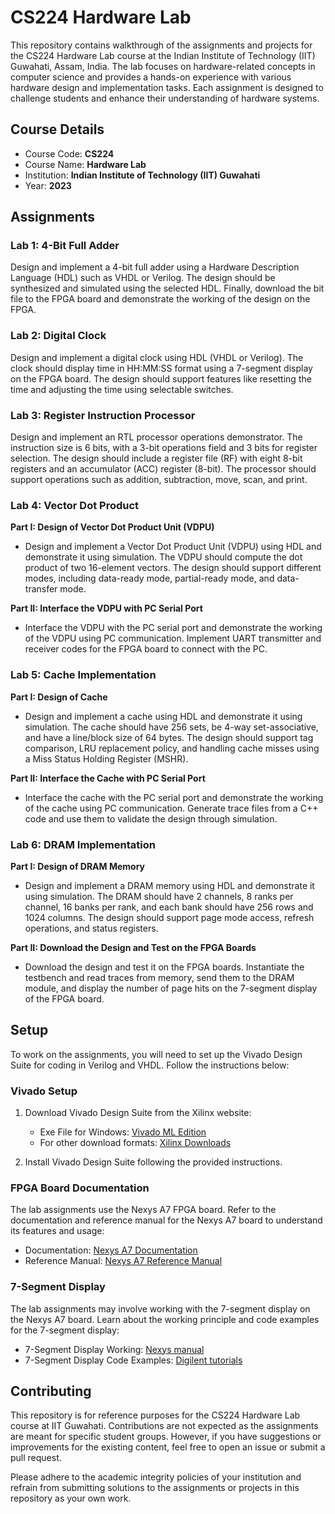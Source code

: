 # CS224 Hardware Lab

This repository contains walkthrough of the assignments and projects for the CS224 Hardware Lab course at the Indian Institute of Technology (IIT) Guwahati, Assam, India. The lab focuses on hardware-related concepts in computer science and provides a hands-on experience with various hardware design and implementation tasks. Each assignment is designed to challenge students and enhance their understanding of hardware systems.

## Course Details

- Course Code: **CS224**
- Course Name: **Hardware Lab**
- Institution: **Indian Institute of Technology (IIT) Guwahati**
- Year: **2023**

## Assignments

### Lab 1: 4-Bit Full Adder

Design and implement a 4-bit full adder using a Hardware Description Language (HDL) such as VHDL or Verilog. The design should be synthesized and simulated using the selected HDL. Finally, download the bit file to the FPGA board and demonstrate the working of the design on the FPGA.

### Lab 2: Digital Clock

Design and implement a digital clock using HDL (VHDL or Verilog). The clock should display time in HH:MM:SS format using a 7-segment display on the FPGA board. The design should support features like resetting the time and adjusting the time using selectable switches.

### Lab 3: Register Instruction Processor

Design and implement an RTL processor operations demonstrator. The instruction size is 6 bits, with a 3-bit operations field and 3 bits for register selection. The design should include a register file (RF) with eight 8-bit registers and an accumulator (ACC) register (8-bit). The processor should support operations such as addition, subtraction, move, scan, and print.

### Lab 4: Vector Dot Product

**Part I: Design of Vector Dot Product Unit (VDPU)**
- Design and implement a Vector Dot Product Unit (VDPU) using HDL and demonstrate it using simulation. The VDPU should compute the dot product of two 16-element vectors. The design should support different modes, including data-ready mode, partial-ready mode, and data-transfer mode.

**Part II: Interface the VDPU with PC Serial Port**
- Interface the VDPU with the PC serial port and demonstrate the working of the VDPU using PC communication. Implement UART transmitter and receiver codes for the FPGA board to connect with the PC.

### Lab 5: Cache Implementation

**Part I: Design of Cache**
- Design and implement a cache using HDL and demonstrate it using simulation. The cache should have 256 sets, be 4-way set-associative, and have a line/block size of 64 bytes. The design should support tag comparison, LRU replacement policy, and handling cache misses using a Miss Status Holding Register (MSHR).

**Part II: Interface the Cache with PC Serial Port**
- Interface the cache with the PC serial port and demonstrate the working of the cache using PC communication. Generate trace files from a C++ code and use them to validate the design through simulation.

### Lab 6: DRAM Implementation

**Part I: Design of DRAM Memory**
- Design and implement a DRAM memory using HDL and demonstrate it using simulation. The DRAM should have 2 channels, 8 ranks per channel, 16 banks per rank, and each bank should have 256 rows and 1024 columns. The design should support page mode access, refresh operations, and status registers.

**Part II: Download the Design and Test on the FPGA Boards**
- Download the design and test it on the FPGA boards. Instantiate the testbench and read traces from memory, send them to the DRAM module, and display the number of page hits on the 7-segment display of the FPGA board.

## Setup

To work on the assignments, you will need to set up the Vivado Design Suite for coding in Verilog and VHDL. Follow the instructions below:

### Vivado Setup

1. Download Vivado Design Suite from the Xilinx website:
   - Exe File for Windows: [Vivado ML Edition](https://www.xilinx.com/member/forms/download/xef.html?filename=Xilinx_Unified_2023.1_0507_1903_Win64.exe)
   - For other download formats: [Xilinx Downloads](https://www.xilinx.com/support/download/index.html/content/xilinx/en/downloadNav/vivado-design-tools.html)

2. Install Vivado Design Suite following the provided instructions.

### FPGA Board Documentation

The lab assignments use the Nexys A7 FPGA board. Refer to the documentation and reference manual for the Nexys A7 board to understand its features and usage:

- Documentation: [Nexys A7 Documentation](https://reference.digilentinc.com/reference/programmable-logic/nexys-a7/start)
- Reference Manual: [Nexys A7 Reference Manual](https://reference.digilentinc.com/reference/programmable-logic/nexys-a7/refmanual)

### 7-Segment Display

The lab assignments may involve working with the 7-segment display on the Nexys A7 board. Learn about the working principle and code examples for the 7-segment display:

- 7-Segment Display Working: [Nexys manual](https://reference.digilentinc.com/reference/programmable-logic/nexys-a7/refmanual#seven_segment_display)
- 7-Segment Display Code Examples: [Digilent tutorials](https://reference.digilentinc.com/learn/resources/tutorials/nexys-a7/7-segment-display)

## Contributing

This repository is for reference purposes for the CS224 Hardware Lab course at IIT Guwahati. Contributions are not expected as the assignments are meant for specific student groups. However, if you have suggestions or improvements for the existing content, feel free to open an issue or submit a pull request.

Please adhere to the academic integrity policies of your institution and refrain from submitting solutions to the assignments or projects in this repository as your own work.
